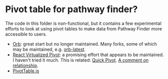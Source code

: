# Pivot table for pathway finder?

The code in this folder is non-functional, but it contains a few experimental efforts to look at using pivot tables to make data from Pathway Finder more accessible to users.

* [Orb](https://github.com/nnajm/orb): great start but no longer maintained. Many forks, some of which may be maintained, e.g. [orb-latest](https://github.com/davidpelayo/orb-latest).
* [React Virtualized Pivot](https://github.com/turnerniles/react-virtualized-pivot): a promising effort that appears to be maintained. I haven't tried it much. This is related: [Quick Pivot](https://github.com/pat310/quick-pivot). [A comment on relationship](https://github.com/nnajm/orb/issues/87#issuecomment-311539784).
* [PivotTable.js](https://github.com/nicolaskruchten/pivottable)
